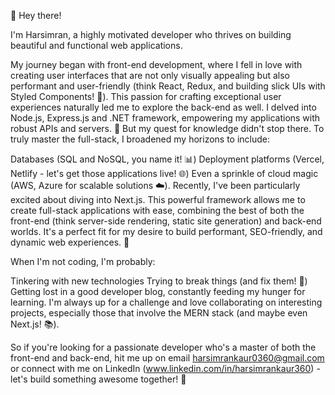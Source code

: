 <!---
simi360/simi360 is a ✨ special ✨ repository because its `README.md` (this file) appears on your GitHub profile.
You can click the Preview link to take a look at your changes.
--->

👋 Hey there!

I'm Harsimran, a highly motivated developer who thrives on building beautiful and functional web applications.

My journey began with front-end development, where I fell in love with creating user interfaces that are not only visually appealing but also performant and user-friendly (think React, Redux, and building slick UIs with Styled Components! 💅).
This passion for crafting exceptional user experiences naturally led me to explore the back-end as well. I delved into Node.js, Express.js and .NET framework, empowering my applications with robust APIs and servers. 🚀
But my quest for knowledge didn't stop there. To truly master the full-stack, I broadened my horizons to include:

Databases (SQL and NoSQL, you name it! 📊)
Deployment platforms (Vercel, Netlify - let's get those applications live! 🌐)
Even a sprinkle of cloud magic (AWS, Azure for scalable solutions ☁️).
Recently, I've been particularly excited about diving into Next.js. This powerful framework allows me to create full-stack applications with ease, combining the best of both the front-end (think server-side rendering, static site generation) and back-end worlds. It's a perfect fit for my desire to build performant, SEO-friendly, and dynamic web experiences. 🌟

When I'm not coding, I'm probably:

Tinkering with new technologies
Trying to break things (and fix them! 🔧)
Getting lost in a good developer blog, constantly feeding my hunger for learning.
I'm always up for a challenge and love collaborating on interesting projects, especially those that involve the MERN stack (and maybe even Next.js! 📚).

So if you're looking for a passionate developer who's a master of both the front-end and back-end, hit me up on email harsimrankaur0360@gmail.com or connect with me on LinkedIn (www.linkedin.com/in/harsimrankaur360) - let's build something awesome together! 🤝
